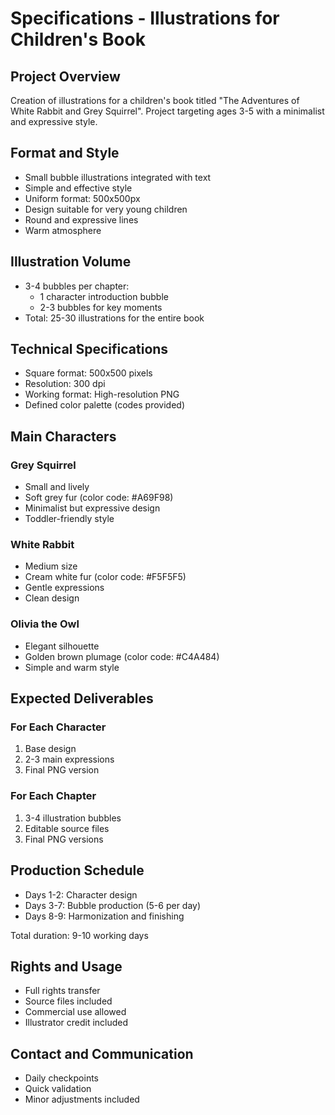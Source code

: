 # Specifications - Illustrations for Children's Book

## Project Overview
Creation of illustrations for a children's book titled "The Adventures of White Rabbit and Grey Squirrel". Project targeting ages 3-5 with a minimalist and expressive style.

## Format and Style
- Small bubble illustrations integrated with text
- Simple and effective style
- Uniform format: 500x500px
- Design suitable for very young children
- Round and expressive lines
- Warm atmosphere

## Illustration Volume
- 3-4 bubbles per chapter:
  * 1 character introduction bubble
  * 2-3 bubbles for key moments
- Total: 25-30 illustrations for the entire book

## Technical Specifications
- Square format: 500x500 pixels
- Resolution: 300 dpi
- Working format: High-resolution PNG
- Defined color palette (codes provided)

## Main Characters

### Grey Squirrel
- Small and lively
- Soft grey fur (color code: #A69F98)
- Minimalist but expressive design
- Toddler-friendly style

### White Rabbit
- Medium size
- Cream white fur (color code: #F5F5F5)
- Gentle expressions
- Clean design

### Olivia the Owl
- Elegant silhouette
- Golden brown plumage (color code: #C4A484)
- Simple and warm style

## Expected Deliverables

### For Each Character
1. Base design
2. 2-3 main expressions
3. Final PNG version

### For Each Chapter
1. 3-4 illustration bubbles
2. Editable source files
3. Final PNG versions

## Production Schedule
- Days 1-2: Character design
- Days 3-7: Bubble production (5-6 per day)
- Days 8-9: Harmonization and finishing

Total duration: 9-10 working days

## Rights and Usage
- Full rights transfer
- Source files included
- Commercial use allowed
- Illustrator credit included

## Contact and Communication
- Daily checkpoints
- Quick validation
- Minor adjustments included